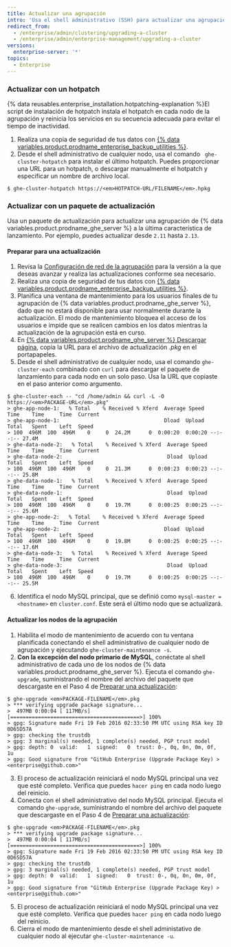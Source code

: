 ```yaml
---
title: Actualizar una agrupación
intro: 'Usa el shell administrativo (SSH) para actualizar una agrupación de {% data variables.product.prodname_ghe_server %} a la última versión.'
redirect_from:
  - /enterprise/admin/clustering/upgrading-a-cluster
  - /enterprise/admin/enterprise-management/upgrading-a-cluster
versions:
  enterprise-server: '*'
topics:
  - Enterprise
---
```


### Actualizar con un hotpatch
{% data reusables.enterprise_installation.hotpatching-explanation %}El script de instalación de hotpatch instala el hotpatch en cada nodo de la agrupación y reinicia los servicios en su secuencia adecuada para evitar el tiempo de inactividad.

1. Realiza una copia de seguridad de tus datos con [{% data variables.product.prodname_enterprise_backup_utilities %}](https://github.com/github/backup-utils#readme).
2. Desde el shell administrativo de cualquier nodo, usa el comando ` ghe-cluster-hotpatch` para instalar el último hotpatch. Puedes proporcionar una URL para un hotpatch, o descargar manualmente el hotpatch y especificar un nombre de archivo local.
  ```shell
  $ ghe-cluster-hotpatch https://<em>HOTPATCH-URL/FILENAME</em>.hpkg
  ```

### Actualizar con un paquete de actualización
Usa un paquete de actualización para actualizar una agrupación de {% data variables.product.prodname_ghe_server %} a la última característica de lanzamiento. Por ejemplo, puedes actualizar desde `2.11` hasta `2.13`.

#### Preparar para una actualización

1. Revisa la [Configuración de red de la agrupación](/enterprise/admin/guides/clustering/cluster-network-configuration) para la versión a la que deseas avanzar y realiza las actualizaciones conforme sea necesario.
2. Realiza una copia de seguridad de tus datos con [{% data variables.product.prodname_enterprise_backup_utilities %}](https://github.com/github/backup-utils#readme).
3. Planifica una ventana de mantenimiento para los usuarios finales de tu agrupación de {% data variables.product.prodname_ghe_server %}, dado que no estará disponible para usar normalmente durante la actualización. El modo de mantenimiento bloquea el acceso de los usuarios e impide que se realicen cambios en los datos mientras la actualización de la agrupación está en curso.
4. En [{% data variables.product.prodname_ghe_server %} Descargar página](https://enterprise.github.com/download), copia la URL para el archivo de actualización *.pkg* en el portapapeles.
5. Desde el shell administrativo de cualquier nodo, usa el comando `ghe-cluster-each` combinado con `curl` para descargar el paquete de lanzamiento para cada nodo en un solo paso. Usa la URL que copiaste en el paso anterior como argumento.
  ```shell
  $ ghe-cluster-each -- "cd /home/admin && curl -L -O  https://<em>PACKAGE-URL</em>.pkg"
  > ghe-app-node-1:   % Total    % Received % Xferd  Average Speed   Time    Time     Time  Current
  > ghe-app-node-1:                                  Dload  Upload   Total   Spent    Left  Speed
  > 100  496M  100  496M    0     0  24.2M      0  0:00:20  0:00:20 --:--:-- 27.4M
  > ghe-data-node-2:   % Total    % Received % Xferd  Average Speed   Time    Time     Time  Current
  > ghe-data-node-2:                                  Dload  Upload   Total   Spent    Left  Speed
  > 100  496M  100  496M    0     0  21.3M      0  0:00:23  0:00:23 --:--:-- 25.8M
  > ghe-data-node-1:   % Total    % Received % Xferd  Average Speed   Time    Time     Time  Current
  > ghe-data-node-1:                                  Dload  Upload   Total   Spent    Left  Speed
  > 100  496M  100  496M    0     0  19.7M      0  0:00:25  0:00:25 --:--:-- 25.6M
  > ghe-app-node-2:   % Total    % Received % Xferd  Average Speed   Time    Time     Time  Current
  > ghe-app-node-2:                                  Dload  Upload   Total   Spent    Left  Speed
  > 100  496M  100  496M    0     0  19.8M      0  0:00:25  0:00:25 --:--:-- 17.6M
  > ghe-data-node-3:   % Total    % Received % Xferd  Average Speed   Time    Time     Time  Current
  > ghe-data-node-3:                                  Dload  Upload   Total   Spent    Left  Speed
  > 100  496M  100  496M    0     0  19.7M      0  0:00:25  0:00:25 --:--:-- 25.5M
  ```
6. Identifica el nodo MySQL principal, que se definió como `mysql-master = <hostname>` en `cluster.conf`. Este será el último nodo que se actualizará.

#### Actualizar los nodos de la agrupación

1. Habilita el modo de mantenimiento de acuerdo con tu ventana planificada conectando el shell administrativo de cualquier nodo de agrupación y ejecutando `ghe-cluster-maintenance -s`.
2. **Con la excepción del nodo primario de MySQL**, conéctate al shell administrativo de cada uno de los nodos de {% data variables.product.prodname_ghe_server %}. Ejecuta el comando `ghe-upgrade`, suministrando el nombre del archivo del paquete que descargaste en el Paso 4 de [Preparar una actualización](#preparing-to-upgrade):
  ```shell
  $ ghe-upgrade <em>PACKAGE-FILENAME</em>.pkg
  > *** verifying upgrade package signature...
  >  497MB 0:00:04 [ 117MB/s] [==========================================>] 100%            
  > gpg: Signature made Fri 19 Feb 2016 02:33:50 PM UTC using RSA key ID 0D65D57A
  > gpg: checking the trustdb
  > gpg: 3 marginal(s) needed, 1 complete(s) needed, PGP trust model
  > gpg: depth: 0  valid:   1  signed:   0  trust: 0-, 0q, 0n, 0m, 0f, 1u
  > gpg: Good signature from "GitHub Enterprise (Upgrade Package Key) > <enterprise@github.com>"
  ```
3. El proceso de actualización reiniciará el nodo MySQL principal una vez que esté completo. Verifica que puedes `hacer ping` en cada nodo luego del reinicio.
4. Conecta con el shell administrativo del nodo MySQL principal. Ejecuta el comando `ghe-upgrade`, suministrando el nombre del archivo del paquete que descargaste en el Paso 4 de [Preparar una actualización](#preparing-to-upgrade):
  ```shell
  $ ghe-upgrade <em>PACKAGE-FILENAME</em>.pkg
  > *** verifying upgrade package signature...
  >  497MB 0:00:04 [ 117MB/s] [==========================================>] 100%            
  > gpg: Signature made Fri 19 Feb 2016 02:33:50 PM UTC using RSA key ID 0D65D57A
  > gpg: checking the trustdb
  > gpg: 3 marginal(s) needed, 1 complete(s) needed, PGP trust model
  > gpg: depth: 0  valid:   1  signed:   0  trust: 0-, 0q, 0n, 0m, 0f, 1u
  > gpg: Good signature from "GitHub Enterprise (Upgrade Package Key) > <enterprise@github.com>"
  ```
5. El proceso de actualización reiniciará el nodo MySQL principal una vez que esté completo. Verifica que puedes `hacer ping` en cada nodo luego del reinicio.
6. Cierra el modo de mantenimiento desde el shell administativo de cualquier nodo al ejecutar `ghe-cluster-maintenance -u`.

